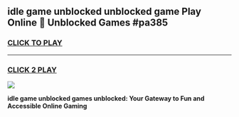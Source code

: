 
## idle game unblocked unblocked game Play Online 👋 Unblocked Games #pa385
<h3>
<a href="https://premium.freeplayer.one?title=idle_game_unblocked&ref=21F">CLICK TO PLAY</a></h3>
<hr>

<h3>
<a href="https://premium.freeplayer.one?title=idle_game_unblocked&ref=21F">CLICK 2 PLAY</a>
  
</h3>

<a href="https://premium.freeplayer.one?title=idle_game_unblocked&ref=21F/"><img src="https://clearcache.store/games.png"></a>


**idle game unblocked games unblocked: Your Gateway to Fun and Accessible Online Gaming**
